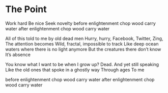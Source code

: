 # The Point
Work hard
Be nice
Seek novelty
before enlightenment
chop wood
carry water
after enlightenment
chop wood
carry water

All of this told to me by
old dead men
Hurry, hurry,
Facebook, Twitter, Zing,
The attention becomes
Wild, fractal, impossible to track
Like deep ocean waters
where there is no light anymore
But the creatures there don’t know
It’s absence

You know what I want to be when I grow up?
Dead.
And yet still speaking
Like the old ones that spoke
in a ghostly way
Through ages
To me

before enlightenment
chop wood
carry water
after enlightenment
chop wood
carry water
